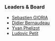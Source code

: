 ### Leaders & Board

* [Sebastien GIORIA](mailto:sebastien.gioria@owasp.org)
* [Didier Bernaudeau](mailto:didier.bernaudeau@owasp.org)
* [Yvan Phelizot](mailto:yvan.phelizot@gmail.com)
* [Ludovic Petit](mailto:ludovic.petit@owasp.org)

